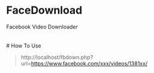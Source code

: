 # FaceDownload
Facebook Video Downloader
<br><br><br># How To Use<br>
> http://localhost/fbdown.php?url=https://www.facebook.com/xxx/videos/1381xx/
